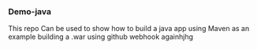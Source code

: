 ### Demo-java ####
This repo Can be used to show how to build a java app using Maven as an example building a .war using github webhook againhjhg

